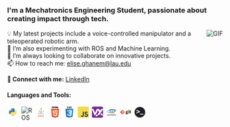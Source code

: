 ### I'm a Mechatronics Engineering Student, passionate about creating impact through tech.

<img align="right" alt="GIF" height="200px" src="https://media.giphy.com/media/dxn6fRlTIShoeBr69N/giphy.gif" />
<! -- https://media.giphy.com/media/du3J3cXyzhj75IOgvA/giphy.gif -->

💡  My latest projects include a voice-controlled manipulator and a teleoperated robotic arm.<br>
🦾 I’m also experimenting with ROS and Machine Learning.<br>
🤝 I’m always looking to collaborate on innovative projects.<br>
📫 How to reach me: elise.ghanem@lau.edu <br>

**👋 Connect with me:** [LinkedIn](https://www.linkedin.com/in/elise-ghanem/)
<br />

#### **Languages and Tools:**

<img align="left" alt="Python" width="26px" style="margin-right: 7px;" src="https://raw.githubusercontent.com/github/explore/80688e429a7d4ef2fca1e82350fe8e3517d3494d/topics/python/python.png" />
<img align="left" alt="ROS" width="26px" style="margin-right: 7px;" src="https://upload.wikimedia.org/wikipedia/commons/thumb/b/bb/Ros_logo.svg/723px-Ros_logo.svg.png?20210705091420" />
<img align="left" alt="Java" width="26px" style="margin-right: 7px;" src="https://raw.githubusercontent.com/github/explore/80688e429a7d4ef2fca1e82350fe8e3517d3494d/topics/java/java.png" />
<img align="left" alt="HTML5" width="26px" style="margin-right: 7px;" src="https://raw.githubusercontent.com/github/explore/80688e429a7d4ef2fca1e82350fe8e3517d3494d/topics/html/html.png" />
<img align="left" alt="CSS3" width="26px" style="margin-right: 7px;" src="https://raw.githubusercontent.com/github/explore/80688e429a7d4ef2fca1e82350fe8e3517d3494d/topics/css/css.png" />
<img align="left" alt="JavaScript" width="26px" style="margin-right: 7px;" src="https://raw.githubusercontent.com/github/explore/80688e429a7d4ef2fca1e82350fe8e3517d3494d/topics/javascript/javascript.png" />
<img align="left" alt="Vertx" width="26px" style="margin-right: 7px;" 
src="https://raw.githubusercontent.com/github/explore/9366d8ab3ec0b568d55b266b83bc2d3466987bc6/topics/vertx/vertx.png" />
<img align="left" alt="Cassandra" width="26px" style="margin-right: 7px;" src="https://raw.githubusercontent.com/github/explore/8b79365c693905ff9adad384ab1534b5ab041cb9/topics/cassandra/cassandra.png" />
<img align="left" alt="Git" width="26px" style="margin-right: 7px;" src="https://raw.githubusercontent.com/github/explore/80688e429a7d4ef2fca1e82350fe8e3517d3494d/topics/git/git.png" />
<img align="left" alt="Terminal" width="26px" style="margin-right: 7px;" src="https://raw.githubusercontent.com/github/explore/80688e429a7d4ef2fca1e82350fe8e3517d3494d/topics/terminal/terminal.png" />

<br />
